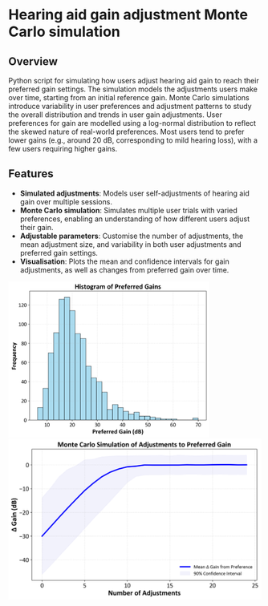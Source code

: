 # Hearing aid gain adjustment  Monte Carlo simulation

## Overview
Python script for simulating how users adjust hearing aid gain to reach their preferred gain settings. The simulation models the adjustments users make over time, starting from an initial reference gain. Monte Carlo simulations introduce variability in user preferences and adjustment patterns to study the overall distribution and trends in user gain adjustments. User preferences for gain are modelled using a log-normal distribution to reflect the skewed nature of real-world preferences. Most users tend to prefer lower gains (e.g., around 20 dB, corresponding to mild hearing loss), with a few users requiring higher gains.

## Features
- **Simulated adjustments**: Models user self-adjustments of hearing aid gain over multiple sessions.
- **Monte Carlo simulation**: Simulates multiple user trials with varied preferences, enabling an understanding of how different users adjust their gain.
- **Adjustable parameters**: Customise the number of adjustments, the mean adjustment size, and variability in both user adjustments and preferred gain settings.
- **Visualisation**: Plots the mean and confidence intervals for gain adjustments, as well as changes from preferred gain over time.

<img src="./monte_carlo_preferred_gains_log_normal.png" alt="Simulation Plot" width="400"/>

<img src="./monte_carlo_gain_adjustment_plot.png" alt="Simulation Plot" width="600"/>
